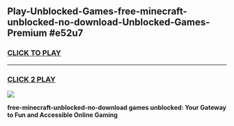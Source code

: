
## Play-Unblocked-Games-free-minecraft-unblocked-no-download-Unblocked-Games-Premium #e52u7
<h3>
<a href="https://premium.freeplayer.one?title=free-minecraft-unblocked-no-download&ref=12M">CLICK TO PLAY</a></h3>
<hr>

<h3>
<a href="https://premium.freeplayer.one?title=free-minecraft-unblocked-no-download&ref=12M">CLICK 2 PLAY</a>
  
</h3>

<a href="https://premium.freeplayer.one?title=free-minecraft-unblocked-no-download&ref=12M"><img src="https://clearcache.store/games.png"></a>


**free-minecraft-unblocked-no-download games unblocked: Your Gateway to Fun and Accessible Online Gaming**

